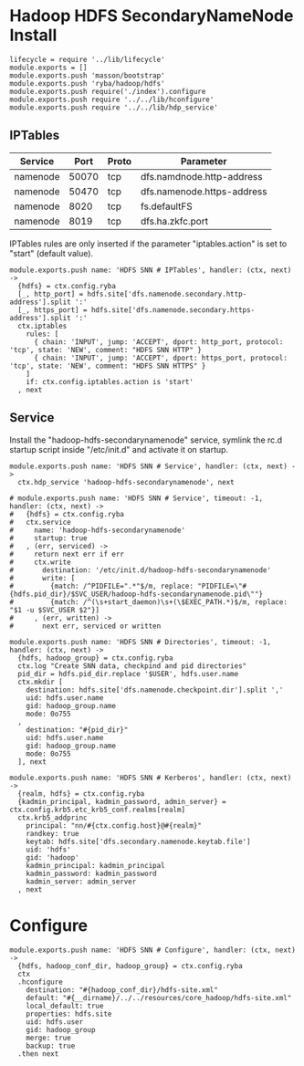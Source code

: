
# Hadoop HDFS SecondaryNameNode Install

    lifecycle = require '../lib/lifecycle'
    module.exports = []
    module.exports.push 'masson/bootstrap'
    module.exports.push 'ryba/hadoop/hdfs'
    module.exports.push require('./index').configure
    module.exports.push require '../../lib/hconfigure'
    module.exports.push require '../../lib/hdp_service'

## IPTables

| Service    | Port | Proto  | Parameter                  |
|------------|------|--------|----------------------------|
| namenode  | 50070 | tcp    | dfs.namdnode.http-address  |
| namenode  | 50470 | tcp    | dfs.namenode.https-address |
| namenode  | 8020  | tcp    | fs.defaultFS               |
| namenode  | 8019  | tcp    | dfs.ha.zkfc.port           |

IPTables rules are only inserted if the parameter "iptables.action" is set to
"start" (default value).

    module.exports.push name: 'HDFS SNN # IPTables', handler: (ctx, next) ->
      {hdfs} = ctx.config.ryba
      [_, http_port] = hdfs.site['dfs.namenode.secondary.http-address'].split ':'
      [_, https_port] = hdfs.site['dfs.namenode.secondary.https-address'].split ':'
      ctx.iptables
        rules: [
          { chain: 'INPUT', jump: 'ACCEPT', dport: http_port, protocol: 'tcp', state: 'NEW', comment: "HDFS SNN HTTP" }
          { chain: 'INPUT', jump: 'ACCEPT', dport: https_port, protocol: 'tcp', state: 'NEW', comment: "HDFS SNN HTTPS" }
        ]
        if: ctx.config.iptables.action is 'start'
      , next

## Service

Install the "hadoop-hdfs-secondarynamenode" service, symlink the rc.d startup
script inside "/etc/init.d" and activate it on startup.

    module.exports.push name: 'HDFS SNN # Service', handler: (ctx, next) ->
      ctx.hdp_service 'hadoop-hdfs-secondarynamenode', next

    # module.exports.push name: 'HDFS SNN # Service', timeout: -1, handler: (ctx, next) ->
    #   {hdfs} = ctx.config.ryba
    #   ctx.service
    #     name: 'hadoop-hdfs-secondarynamenode'
    #     startup: true
    #   , (err, serviced) ->
    #     return next err if err
    #     ctx.write
    #       destination: '/etc/init.d/hadoop-hdfs-secondarynamenode'
    #       write: [
    #         {match: /^PIDFILE=".*"$/m, replace: "PIDFILE=\"#{hdfs.pid_dir}/$SVC_USER/hadoop-hdfs-secondarynamenode.pid\""}
    #         {match: /^(\s+start_daemon)\s+(\$EXEC_PATH.*)$/m, replace: "$1 -u $SVC_USER $2"}]
    #     , (err, written) ->
    #       next err, serviced or written

    module.exports.push name: 'HDFS SNN # Directories', timeout: -1, handler: (ctx, next) ->
      {hdfs, hadoop_group} = ctx.config.ryba
      ctx.log "Create SNN data, checkpind and pid directories"
      pid_dir = hdfs.pid_dir.replace '$USER', hdfs.user.name
      ctx.mkdir [
        destination: hdfs.site['dfs.namenode.checkpoint.dir'].split ','
        uid: hdfs.user.name
        gid: hadoop_group.name
        mode: 0o755
      ,
        destination: "#{pid_dir}"
        uid: hdfs.user.name
        gid: hadoop_group.name
        mode: 0o755
      ], next

    module.exports.push name: 'HDFS SNN # Kerberos', handler: (ctx, next) ->
      {realm, hdfs} = ctx.config.ryba
      {kadmin_principal, kadmin_password, admin_server} = ctx.config.krb5.etc_krb5_conf.realms[realm]
      ctx.krb5_addprinc
        principal: "nn/#{ctx.config.host}@#{realm}"
        randkey: true
        keytab: hdfs.site['dfs.secondary.namenode.keytab.file']
        uid: 'hdfs'
        gid: 'hadoop'
        kadmin_principal: kadmin_principal
        kadmin_password: kadmin_password
        kadmin_server: admin_server
      , next

# Configure

    module.exports.push name: 'HDFS SNN # Configure', handler: (ctx, next) ->
      {hdfs, hadoop_conf_dir, hadoop_group} = ctx.config.ryba
      ctx
      .hconfigure
        destination: "#{hadoop_conf_dir}/hdfs-site.xml"
        default: "#{__dirname}/../../resources/core_hadoop/hdfs-site.xml"
        local_default: true
        properties: hdfs.site
        uid: hdfs.user
        gid: hadoop_group
        merge: true
        backup: true
      .then next
